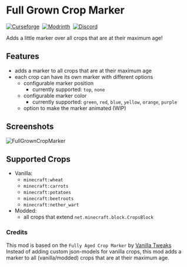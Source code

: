 # Full Grown Crop Marker
[![Curseforge](https://img.shields.io/curseforge/dt/834457?style=for-the-badge&logo=curseforge&color=e05d44)](https://www.curseforge.com/minecraft/mc-mods/full-grown-crop-marker)&nbsp;
[![Modrinth](https://img.shields.io/modrinth/dt/zB8NzHon?style=for-the-badge&logo=modrinth&color=e05d44)](https://modrinth.com/mod/full-grown-crop-marker)&nbsp;
[![Discord](https://img.shields.io/discord/639540436524072970?style=for-the-badge&logo=discord&logoColor=fff&label=%20&color=0a48c4)](https://discord.gg/bhUaWhq)

Adds a little marker over all crops that are at their maximum age!

## Features

- adds a marker to all crops that are at their maximum age
- each crop can have its own marker with different options
    - configurable marker position
        - currently supported: `top`, `none`
    - configurable marker color
        - currently supported: `green`, `red`, `blue`, `yellow`, `orange`, `purple`
    - option to make the marker animated (WIP)

## Screenshots

![FullGrownCropMarker](https://i.ibb.co/gD7GDSB/Full-Grown-Crop-Marker.png)

## Supported Crops

- Vanilla:
    - `minecraft:wheat`
    - `minecraft:carrots`
    - `minecraft:potatoes`
    - `minecraft:beetroots`
    - `minecraft:nether_wart`
- Modded:
    - all crops that extend `net.minecraft.block.CropsBlock`

### Credits

This mod is based on the `Fully Aged Crop Marker` by [Vanilla Tweaks](https://vanillatweaks.net/)  
Instead of adding custom json-models for vanilla crops, this mod adds a marker to all (vanilla/modded) crops that are at
their maximum age.
